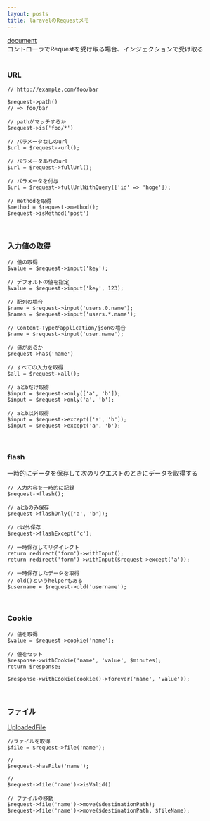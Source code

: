 ```yaml
---
layout: posts
title: laravelのRequestメモ 
---
```

[document](https://laravel.com/docs/5.2/requests)  
コントローラでRequestを受け取る場合、インジェクションで受け取る  
<br>

### URL

```
// http://example.com/foo/bar

$request->path()
// => foo/bar

// pathがマッチするか
$request->is('foo/*')

// パラメータなしのurl
$url = $request->url();

// パラメータありのurl
$url = $request->fullUrl();

// パラメータを付与
$url = $request->fullUrlWithQuery(['id' => 'hoge']);

// methodを取得
$method = $request->method();
$request->isMethod('post')
```
<br>

### 入力値の取得

```
// 値の取得
$value = $request->input('key');

// デフォルトの値を指定
$value = $request->input('key', 123);

// 配列の場合
$name = $request->input('users.0.name');
$names = $request->input('users.*.name');

// Content-Typeがapplication/jsonの場合
$name = $request->input('user.name');

// 値があるか
$request->has('name')

// すべての入力を取得
$all = $request->all();

// aとbだけ取得 
$input = $request->only(['a', 'b']);
$input = $request->only('a', 'b');

// aとb以外取得
$input = $request->except(['a', 'b']);
$input = $request->except('a', 'b');
```
<br>

### flash
一時的にデータを保存して次のリクエストのときにデータを取得する  

```
// 入力内容を一時的に記録
$request->flash();

// aとbのみ保存
$request->flashOnly(['a', 'b']);

// c以外保存
$request->flashExcept('c');

// 一時保存してリダイレクト
return redirect('form')->withInput();
return redirect('form')->withInput($request->except('a'));

// 一時保存したデータを取得
// old()というhelperもある
$username = $request->old('username');
```
<br>

### Cookie

```
// 値を取得
$value = $request->cookie('name');

// 値をセット
$response->withCookie('name', 'value', $minutes);
return $response;

$response->withCookie(cookie()->forever('name', 'value'));
```
<br>

### ファイル
[UploadedFile](http://api.symfony.com/3.0/Symfony/Component/HttpFoundation/File/UploadedFile.html)  

```
//ファイルを取得
$file = $request->file('name');

//
$request->hasFile('name');

//
$request->file('name')->isValid()

// ファイルの移動
$request->file('name')->move($destinationPath);
$request->file('name')->move($destinationPath, $fileName);
```




































